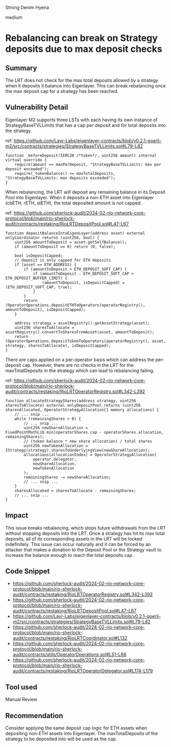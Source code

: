 Strong Denim Hyena

medium

# Rebalancing can break on Strategy deposits due to max deposit checks

## Summary
The LRT does not check for the max total deposits allowed by a strategy when it deposits it balance into Eigenlayer. This can break rebalancing once the max deposit cap for a strategy has been reached.

## Vulnerability Detail
Eigenlayer M2 supports three LSTs with each having its own instance of StrategyBaseTVLLimits that has a cap per deposit and for total deposits into the strategy.

ref: https://github.com/Layr-Labs/eigenlayer-contracts/blob/v0.2.1-goerli-m2/src/contracts/strategies/StrategyBaseTVLLimits.sol#L79-L82
```solidity
function _beforeDeposit(IERC20 /*token*/, uint256 amount) internal virtual override {
    require(amount <= maxPerDeposit, "StrategyBaseTVLLimits: max per deposit exceeded");
    require(_tokenBalance() <= maxTotalDeposits, "StrategyBaseTVLLimits: max deposits exceeded");
}
```

When rebalancing, the LRT will deposit any remaining balance in its Deposit Pool into Eigenlayer. When it deposits a non-ETH asset into Eigenlayer (cbETH, rETH, stETH), the total deposited amount is not capped.

ref: https://github.com/sherlock-audit/2024-02-rio-network-core-protocol/blob/main/rio-sherlock-audit/contracts/restaking/RioLRTDepositPool.sol#L47-L67
```solidity
function depositBalanceIntoEigenLayer(address asset) external onlyCoordinator returns (uint256, bool) {
    uint256 amountToDeposit = asset.getSelfBalance();
    if (amountToDeposit == 0) return (0, false);

    bool isDepositCapped;
    // deposit is only capped for ETH deposits
    if (asset == ETH_ADDRESS) {
        if (amountToDeposit > ETH_DEPOSIT_SOFT_CAP) {
            if (amountToDeposit - ETH_DEPOSIT_SOFT_CAP > ETH_DEPOSIT_BUFFER_LIMIT) {
                (amountToDeposit, isDepositCapped) = (ETH_DEPOSIT_SOFT_CAP, true);
            }
        }
        return (OperatorOperations.depositETHToOperators(operatorRegistry(), amountToDeposit), isDepositCapped);
    }

    address strategy = assetRegistry().getAssetStrategy(asset);
    uint256 sharesToAllocate = assetRegistry().convertToSharesFromAsset(asset, amountToDeposit);
    return (OperatorOperations.depositTokenToOperators(operatorRegistry(), asset, strategy, sharesToAllocate), isDepositCapped);
}
```

There are caps applied on a per-operator basis which can address the per-deposit cap. However, there are no checks in the LRT for the maxTotalDeposits in the strategy which can lead to rebalancing failing. 

ref: https://github.com/sherlock-audit/2024-02-rio-network-core-protocol/blob/main/rio-sherlock-audit/contracts/restaking/RioLRTOperatorRegistry.sol#L342-L392
```solidity
function allocateStrategyShares(address strategy, uint256 sharesToAllocate) external onlyDepositPool returns (uint256 sharesAllocated, OperatorStrategyAllocation[] memory allocations) {
    // ... snip ...
    while (remainingShares > 0) {
        // ... snip ...
        uint256 newShareAllocation = FixedPointMathLib.min(operatorShares.cap - operatorShares.allocation, remainingShares);
        // (token balance * new share allocation) / total shares
        uint256 newTokenAllocation = IStrategy(strategy).sharesToUnderlyingView(newShareAllocation);
        allocations[allocationIndex] = OperatorStrategyAllocation(
            operator.delegator,
            newShareAllocation,
            newTokenAllocation
        );
        remainingShares -= newShareAllocation;
        // ... snip ...
    }
    sharesAllocated = sharesToAllocate - remainingShares;
    // ... snip ...
}
```

## Impact
This issue breaks rebalancing, which stops future withdrawals from the LRT without stopping deposits into the LRT. Once a strategy has hit its max total deposits, all of its corresponding assets in the LRT will be locked indefinitely. This issue can occur naturally and it can be forced by an attacker that makes a donation to the Deposit Pool or the Strategy vault to increase the balance enough to reach the total deposits cap.

## Code Snippet
- https://github.com/sherlock-audit/2024-02-rio-network-core-protocol/blob/main/rio-sherlock-audit/contracts/restaking/RioLRTOperatorRegistry.sol#L342-L392
- https://github.com/sherlock-audit/2024-02-rio-network-core-protocol/blob/main/rio-sherlock-audit/contracts/restaking/RioLRTDepositPool.sol#L47-L67
- https://github.com/Layr-Labs/eigenlayer-contracts/blob/v0.2.1-goerli-m2/src/contracts/strategies/StrategyBaseTVLLimits.sol#L79-L82
- https://github.com/sherlock-audit/2024-02-rio-network-core-protocol/blob/main/rio-sherlock-audit/contracts/restaking/RioLRTCoordinator.sol#L132
- https://github.com/sherlock-audit/2024-02-rio-network-core-protocol/blob/main/rio-sherlock-audit/contracts/utils/OperatorOperations.sol#L51-L68
- https://github.com/sherlock-audit/2024-02-rio-network-core-protocol/blob/main/rio-sherlock-audit/contracts/restaking/RioLRTOperatorDelegator.sol#L174-L179

## Tool used

Manual Review

## Recommendation
Consider applying the same deposit cap logic for ETH assets when depositing non-ETH assets into Eigenlayer. The maxTotalDeposits of the strategy to be deposited into will be used as the cap.
